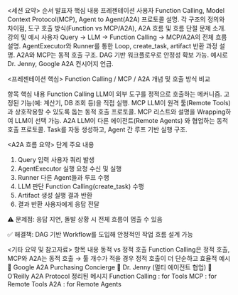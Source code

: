 <세션 요약>
순서	발표자	핵심 내용
프레젠테이션	사용자	Function Calling, Model Context Protocol(MCP), Agent to Agent(A2A) 프로토콜 설명. 각 구조의 정의와 차이점, 도구 호출 방식(Function vs MCP/A2A), A2A 흐름 및 흐름 단절 문제 소개.
강의 및 예시	사용자	Query → LLM → Function Calling → MCP/A2A의 전체 흐름 설명. AgentExecutor와 Runner를 통한 Loop, create_task, artifact 반환 과정 설명. A2A와 MCP는 동적 호출 구조. DAG 기반 워크플로우로 안정성 확보 가능. 예시로 Dr. Jenny, Google A2A 컨시어지 언급.

<프레젠테이션 핵심>
Function Calling / MCP / A2A 개념 및 호출 방식 비교

항목	핵심 내용
Function Calling	LLM이 외부 도구를 정적으로 호출하는 메커니즘. 고정된 기능(예: 계산기, DB 조회 등)을 직접 실행.
MCP	LLM이 원격 툴(Remote Tools) 과 상호작용할 수 있도록 돕는 동적 호출 프로토콜. MCP 리스트와 설명을 Wrapping하여 LLM이 선택 가능.
A2A	LLM이 다른 에이전트(Remote Agents) 와 협업하는 동적 호출 프로토콜. Task를 자동 생성하고, Agent 간 루프 기반 실행 구조.

<A2A 흐름 요약>
단계	주요 내용
1. Query 입력	사용자 쿼리 발생
2. AgentExecutor	실행 요청 수신 및 실행
3. Runner	다른 Agent들과 루프 수행
4. LLM 판단	Function Calling(create_task) 수행
5. Artifact 생성	실행 결과 반환
6. 결과 반환	사용자에게 응답 전달

⚠️ 문제점: 응답 지연, 돌발 상황 시 전체 흐름이 멈출 수 있음

✅ 해결책: DAG 기반 Workflow를 도입해 안정적인 작업 흐름 설계 가능

<기타 요약 및 참고자료>
항목	내용
동적 vs 정적 호출	Function Calling은 정적 호출, MCP와 A2A는 동적 호출
→ 툴 개수가 적을 경우 정적 호출이 더 단순하고 효율적
예시	🔹 Google A2A Purchasing Concierge
🔹 Dr. Jenny (멀티 에이전트 협업)
🔹 O’Reilly A2A Protocol
정리된 메시지	Function Calling : for Tools
MCP : for Remote Tools
A2A : for Remote Agents